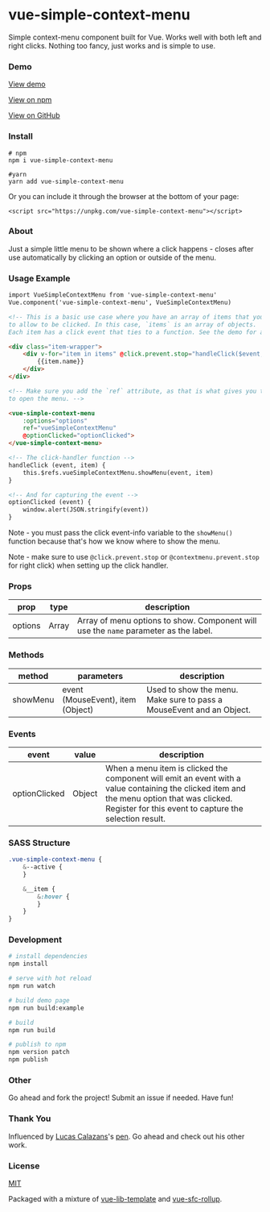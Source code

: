 # vue-simple-context-menu

Simple context-menu component built for Vue. Works well with both left and right clicks. Nothing too fancy, just works and is simple to use.

### Demo

[View demo](https://johndatserakis.github.io/vue-simple-context-menu/)

[View on npm](https://www.npmjs.com/package/vue-simple-context-menu)

[View on GitHub](https://github.com/johndatserakis/vue-simple-context-menu)

### Install

```
# npm
npm i vue-simple-context-menu

#yarn
yarn add vue-simple-context-menu
```

Or you can include it through the browser at the bottom of your page:

`<script src="https://unpkg.com/vue-simple-context-menu"></script>`

### About

Just a simple little menu to be shown where a click happens - closes after use automatically by clicking an option or outside of the menu.

### Usage Example

```html
import VueSimpleContextMenu from 'vue-simple-context-menu'
Vue.component('vue-simple-context-menu', VueSimpleContextMenu)
```


```html
<!-- This is a basic use case where you have an array of items that you want
to allow to be clicked. In this case, `items` is an array of objects.
Each item has a click event that ties to a function. See the demo for a full example. -->

<div class="item-wrapper">
    <div v-for="item in items" @click.prevent.stop="handleClick($event, item)" class="item-wrapper__item">
        {{item.name}}
    </div>
</div>

<!-- Make sure you add the `ref` attribute, as that is what gives you the ability
to open the menu. -->

<vue-simple-context-menu
    :options="options"
    ref="vueSimpleContextMenu"
    @optionClicked="optionClicked">
</vue-simple-context-menu>

<!-- The click-handler function -->
handleClick (event, item) {
    this.$refs.vueSimpleContextMenu.showMenu(event, item)
}

<!-- And for capturing the event -->
optionClicked (event) {
    window.alert(JSON.stringify(event))
}
```

Note - you must pass the click event-info variable to the `showMenu()` function because that's how we know where to show the menu.

Note - make sure to use `@click.prevent.stop` or `@contextmenu.prevent.stop` for right click) when setting up the click handler.

### Props

| prop    | type  | description                    |
|---------|-------|--------------------------------|
| options | Array | Array of menu options to show. Component will use the `name` parameter as the label. |

### Methods

| method    | parameters  | description                    |
|---------|-------|--------------------------------|
| showMenu |event (MouseEvent), item (Object) | Used to show the menu. Make sure to pass a MouseEvent and an Object. |

### Events

| event    | value  | description                    |
|---------|-------|--------------------------------|
| optionClicked | Object | When a menu item is clicked the component will emit an event with a value containing the clicked item and the menu option that was clicked. Register for this event to capture the selection result. |

### SASS Structure

```sass
.vue-simple-context-menu {
    &--active {
    }

    &__item {
        &:hover {
        }
    }
}
```

### Development

``` bash
# install dependencies
npm install

# serve with hot reload
npm run watch

# build demo page
npm run build:example

# build
npm run build

# publish to npm
npm version patch
npm publish
```

### Other

Go ahead and fork the project! Submit an issue if needed. Have fun!

### Thank You

Influenced by [Lucas Calazans](https://codepen.io/lucascalazans)'s [pen](https://codepen.io/lucascalazans/pen/ALvVVw). Go ahead and check out his other work.

### License

[MIT](http://opensource.org/licenses/MIT)

Packaged with a mixture of [vue-lib-template](https://github.com/biigpongsatorn/vue-lib-template) and [vue-sfc-rollup](https://github.com/team-innovation/vue-sfc-rollup).